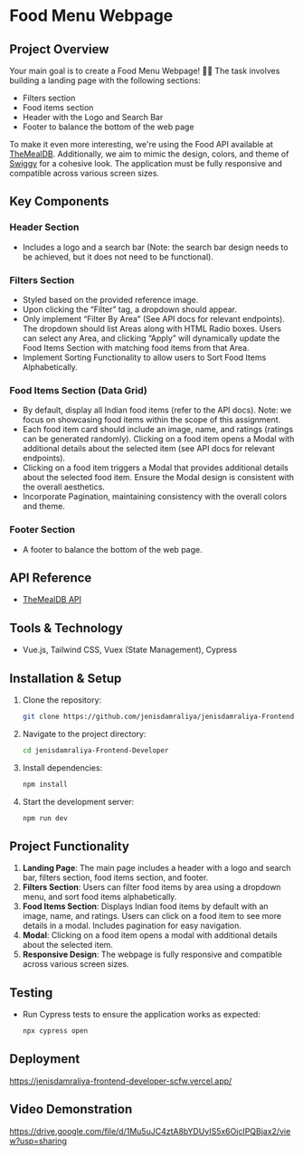 # Food Menu Webpage

## Project Overview
Your main goal is to create a Food Menu Webpage! 🍔🍕 The task involves building a landing page with the following sections:
- Filters section
- Food items section
- Header with the Logo and Search Bar
- Footer to balance the bottom of the web page

To make it even more interesting, we're using the Food API available at [TheMealDB](https://www.themealdb.com/api.php). Additionally, we aim to mimic the design, colors, and theme of [Swiggy](https://www.swiggy.com/) for a cohesive look. The application must be fully responsive and compatible across various screen sizes.

## Key Components

### Header Section
- Includes a logo and a search bar (Note: the search bar design needs to be achieved, but it does not need to be functional).

### Filters Section
- Styled based on the provided reference image.
- Upon clicking the “Filter” tag, a dropdown should appear.
- Only implement “Filter By Area” (See API docs for relevant endpoints). The dropdown should list Areas along with HTML Radio boxes. Users can select any Area, and clicking “Apply” will dynamically update the Food Items Section with matching food items from that Area.
- Implement Sorting Functionality to allow users to Sort Food Items Alphabetically.

### Food Items Section (Data Grid)
- By default, display all Indian food items (refer to the API docs). Note: we focus on showcasing food items within the scope of this assignment.
- Each food item card should include an image, name, and ratings (ratings can be generated randomly). Clicking on a food item opens a Modal with additional details about the selected item (see API docs for relevant endpoints).
- Clicking on a food item triggers a Modal that provides additional details about the selected food item. Ensure the Modal design is consistent with the overall aesthetics.
- Incorporate Pagination, maintaining consistency with the overall colors and theme.

### Footer Section
- A footer to balance the bottom of the web page.

## API Reference
- [TheMealDB API](https://www.themealdb.com/api.php)

## Tools & Technology
- Vue.js, Tailwind CSS, Vuex (State Management), Cypress

## Installation & Setup
1. Clone the repository:
    ```bash
    git clone https://github.com/jenisdamraliya/jenisdamraliya-Frontend-Developer.git
    ```
2. Navigate to the project directory:
    ```bash
    cd jenisdamraliya-Frontend-Developer
    ```
3. Install dependencies:
    ```bash
    npm install
    ```
4. Start the development server:
    ```bash
    npm run dev
    ```

## Project Functionality
1. **Landing Page**: The main page includes a header with a logo and search bar, filters section, food items section, and footer.
2. **Filters Section**: Users can filter food items by area using a dropdown menu, and sort food items alphabetically.
3. **Food Items Section**: Displays Indian food items by default with an image, name, and ratings. Users can click on a food item to see more details in a modal. Includes pagination for easy navigation.
4. **Modal**: Clicking on a food item opens a modal with additional details about the selected item.
5. **Responsive Design**: The webpage is fully responsive and compatible across various screen sizes.

## Testing
- Run Cypress tests to ensure the application works as expected:
    ```bash
    npx cypress open
    ```

## Deployment
https://jenisdamraliya-frontend-developer-scfw.vercel.app/

## Video Demonstration
https://drive.google.com/file/d/1Mu5uJC4ztA8bYDUyIS5x6OjcIPQBjax2/view?usp=sharing

